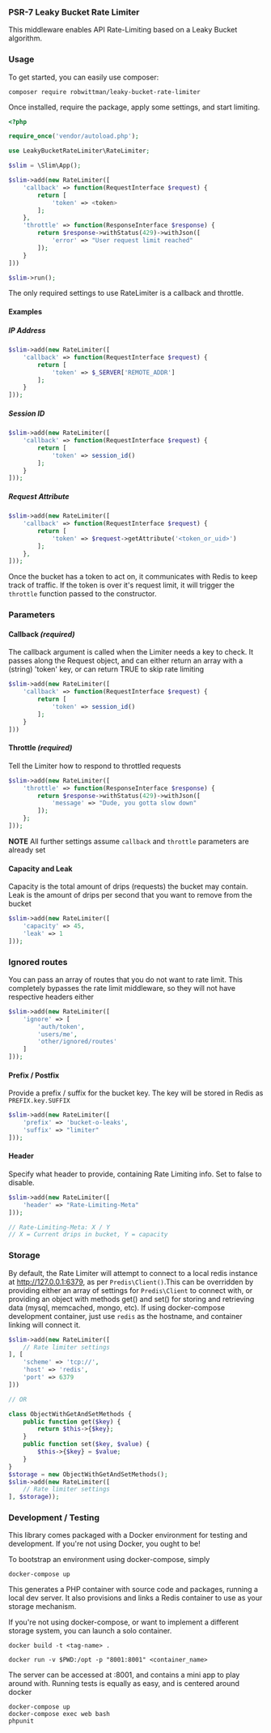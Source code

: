 ### PSR-7 Leaky Bucket Rate Limiter

This middleware enables API Rate-Limiting based on a Leaky Bucket algorithm.

### Usage

To get started, you can easily use composer:

`composer require robwittman/leaky-bucket-rate-limiter`

Once installed, require the package, apply some settings, and start limiting.

```php
<?php

require_once('vendor/autoload.php');

use LeakyBucketRateLimiter\RateLimiter;

$slim = \Slim\App();

$slim->add(new RateLimiter([
    'callback' => function(RequestInterface $request) {
        return [
            'token' => <token>
        ];
    },
    'throttle' => function(ResponseInterface $response) {
        return $response->withStatus(429)->withJson([
            'error' => "User request limit reached"
        ]);
    }
]))

$slim->run();
```

The only required settings to use RateLimiter is a callback and throttle.

#### Examples

##### IP Address
```php
$slim->add(new RateLimiter([
    'callback' => function(RequestInterface $request) {
        return [
            'token' => $_SERVER['REMOTE_ADDR']
        ];
    }
]));
```

##### Session ID
```php
$slim->add(new RateLimiter([
    'callback' => function(RequestInterface $request) {
        return [
            'token' => session_id()
        ];
    }
]));
```

##### Request Attribute
``` php
$slim->add(new RateLimiter([
    'callback' => function(RequestInterface $request) {
        return [
            'token' => $request->getAttribute('<token_or_uid>')
        ];
    },
]));

```

Once the bucket has a token to act on, it communicates with Redis to keep track of traffic. If the token is over it's request limit, it will trigger the `throttle` function passed to the constructor.

### Parameters

#### Callback *(required)*

The callback argument is called when the Limiter needs a key to check. It passes along the Request object, and can either return an array with a (string) 'token' key, or can return TRUE to skip rate limiting
``` php
$slim->add(new RateLimiter([
    'callback' => function(RequestInterface $request) {
        return [
            'token' => session_id()
        ];
    }
]))
```

#### Throttle *(required)*

Tell the Limiter how to respond to throttled requests
``` php
$slim->add(new RateLimiter([
    'throttle' => function(ResponseInterface $response) {
        return $response->withStatus(429)->withJson([
            'message' => "Dude, you gotta slow down"
        ]);
    };
]));
```

**NOTE** All further settings assume `callback` and `throttle` parameters are already set

#### Capacity and Leak

Capacity is the total amount of drips (requests) the bucket may contain. Leak is the amount of drips per second that you want to remove from the bucket
```php
$slim->add(new RateLimiter([
    'capacity' => 45,
    'leak' => 1
]));
```


### Ignored routes

You can pass an array of routes that you do not want to rate limit. This completely bypasses the rate limit middleware, so they will not have respective headers either
``` php
$slim->add(new RateLimiter([
    'ignore' => [
        'auth/token',
        'users/me',
        'other/ignored/routes'
    ]
]));
```

#### Prefix / Postfix

Provide a prefix / suffix for the bucket key. The key will be stored in Redis as `PREFIX.key.SUFFIX`
``` php
$slim->add(new RateLimiter([
    'prefix' => 'bucket-o-leaks',
    'suffix' => "limiter"
]));
```

#### Header
Specify what header to provide, containing Rate Limiting info. Set to false to disable.
```php
$slim->add(new RateLimiter([
    'header' => "Rate-Limiting-Meta"
]));

// Rate-Limiting-Meta: X / Y
// X = Current drips in bucket, Y = capacity
```


### Storage

By default, the Rate Limiter will attempt to connect to a local redis instance at http://127.0.0.1:6379, as per `Predis\Client()`.This can be overridden by providing either an array of settings for `Predis\Client` to connect with,
or providing an object with methods get() and set() for storing and retrieving data (mysql, memcached, mongo, etc). If using docker-compose development container, just use `redis` as the hostname, and container linking will connect it.

``` php
$slim->add(new RateLimiter([
    // Rate limiter settings
], [
    'scheme' => 'tcp://',
    'host' => 'redis',
    'port' => 6379
]))

// OR

class ObjectWithGetAndSetMethods {
    public function get($key) {
        return $this->{$key};
    }
    public function set($key, $value) {
        $this->{$key} = $value;
    }
}
$storage = new ObjectWithGetAndSetMethods();
$slim->add(new RateLimiter([
    // Rate limiter settings
], $storage));
```

### Development / Testing

This library comes packaged with a Docker environment for testing and development. If you're not using Docker, you ought to be!

To bootstrap an environment using docker-compose, simply

`docker-compose up`

This generates a PHP container with source code and packages, running a local dev server. It also provisions and links a Redis container to use as your storage mechanism.

If you're not using docker-compose, or want to implement a different storage system, you can launch a solo container.

```
docker build -t <tag-name> .

docker run -v $PWD:/opt -p "8001:8001" <container_name>
```

The server can be accessed at :8001, and contains a mini app to play around with. Running tests is equally as easy, and is centered around docker

```shell
docker-compose up
docker-compose exec web bash
phpunit
```
